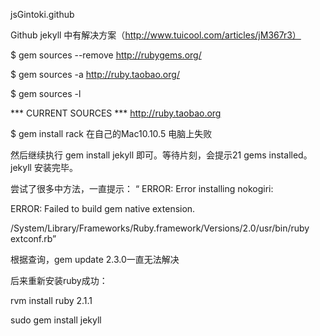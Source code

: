 jsGintoki.github

 Github jekyll 中有解决方案（http://www.tuicool.com/articles/jM367r3）
 

$ gem sources --remove http://rubygems.org/

$ gem sources -a http://ruby.taobao.org/

$ gem sources -l

*** CURRENT SOURCES ***
http://ruby.taobao.org    

$ gem install rack   在自己的Mac10.10.5 电脑上失败

然后继续执行 gem install jekyll 即可。等待片刻，会提示21 gems installed。jekyll 安装完毕。

尝试了很多中方法，一直提示：
“
ERROR: Error installing nokogiri:

ERROR: Failed to build gem native extension.

/System/Library/Frameworks/Ruby.framework/Versions/2.0/usr/bin/ruby extconf.rb”

根据查询，gem update 2.3.0一直无法解决

后来重新安装ruby成功：

rvm install ruby 2.1.1

 sudo gem install jekyll
 




